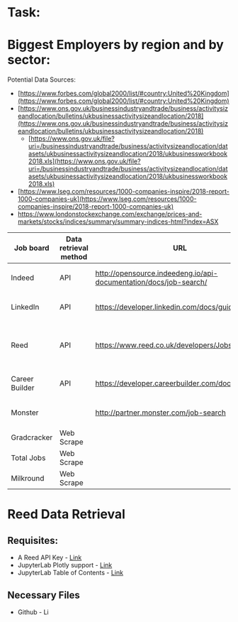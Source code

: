 #
# Task:

# Biggest Employers by region and by sector:

Potential Data Sources:

- [https://www.forbes.com/global2000/list/#country:United%20Kingdom](https://www.forbes.com/global2000/list/#country:United%20Kingdom)
- [https://www.ons.gov.uk/businessindustryandtrade/business/activitysizeandlocation/bulletins/ukbusinessactivitysizeandlocation/2018](https://www.ons.gov.uk/businessindustryandtrade/business/activitysizeandlocation/bulletins/ukbusinessactivitysizeandlocation/2018)
  - [https://www.ons.gov.uk/file?uri=/businessindustryandtrade/business/activitysizeandlocation/datasets/ukbusinessactivitysizeandlocation/2018/ukbusinessworkbook2018.xls](https://www.ons.gov.uk/file?uri=/businessindustryandtrade/business/activitysizeandlocation/datasets/ukbusinessactivitysizeandlocation/2018/ukbusinessworkbook2018.xls)
- [https://www.lseg.com/resources/1000-companies-inspire/2018-report-1000-companies-uk](https://www.lseg.com/resources/1000-companies-inspire/2018-report-1000-companies-uk)
- https://www.londonstockexchange.com/exchange/prices-and-markets/stocks/indices/summary/summary-indices-html?index=ASX



| Job board | Data retrieval method | URL | Python Client | Progress |
| --- | --- | --- | --- | --- |
| Indeed | API | http://opensource.indeedeng.io/api-documentation/docs/job-search/ | https://github.com/indeedlabs/indeed-python | Waiting for API access |
| LinkedIn | API | https://developer.linkedin.com/docs/guide/v2/jobs | https://github.com/ozgur/python-linkedin | No longer publicly available |
| Reed | API | https://www.reed.co.uk/developers/Jobseeker |   | Code working, waiting for API Cooldown |
| Career Builder | API | https://developer.careerbuilder.com/docs/v3jobid |   | No longer publicly available |
| Monster |   | http://partner.monster.com/job-search |   | No longer publicly available |
| Gradcracker | Web Scrape |   |   |   |
| Total Jobs | Web Scrape |   |   |   |
| Milkround | Web Scrape |   |   |   |

# Reed Data Retrieval

## Requisites:

- A Reed API Key - [Link](https://www.reed.co.uk/developers/Jobseeker)
- JupyterLab Plotly support - [Link](https://github.com/plotly/plotly.py#jupyterlab-support-python-35)
- JupyterLab Table of Contents - [Link](https://github.com/ian-r-rose/jupyterlab-toc)

## Necessary Files

- Github - Li

